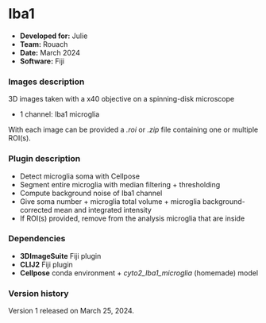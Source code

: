 # Iba1 

* **Developed for:** Julie
* **Team:** Rouach
* **Date:** March 2024
* **Software:** Fiji

### Images description

3D images taken with a x40 objective on  a spinning-disk microscope

* 1 channel: Iba1 microglia

With each image can be provided a *.roi* or *.zip* file containing one or multiple ROI(s).

### Plugin description

* Detect microglia soma with Cellpose
* Segment entire microglia with median filtering + thresholding
* Compute background noise of Iba1 channel
* Give soma number + microglia total volume + microglia background-corrected mean and integrated intensity
* If ROI(s) provided, remove from the analysis microglia that are inside

### Dependencies

* **3DImageSuite** Fiji plugin
* **CLIJ2** Fiji plugin
* **Cellpose** conda environment + *cyto2_Iba1_microglia* (homemade) model

### Version history

Version 1 released on March 25, 2024.

